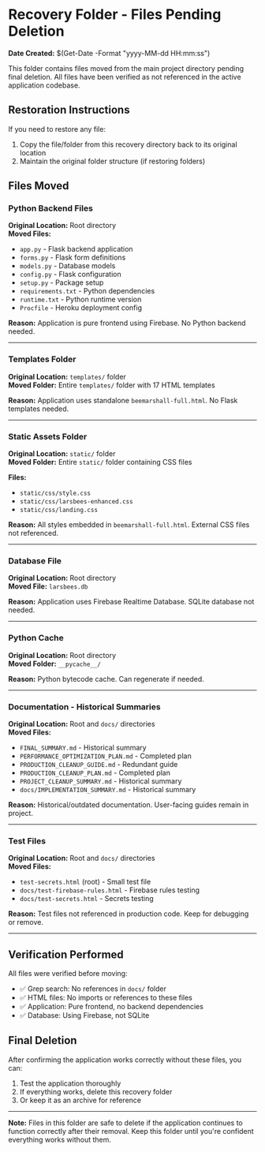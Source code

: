 # Recovery Folder - Files Pending Deletion

**Date Created:** $(Get-Date -Format "yyyy-MM-dd HH:mm:ss")

This folder contains files moved from the main project directory pending final deletion. All files have been verified as not referenced in the active application codebase.

## Restoration Instructions

If you need to restore any file:
1. Copy the file/folder from this recovery directory back to its original location
2. Maintain the original folder structure (if restoring folders)

## Files Moved

### Python Backend Files
**Original Location:** Root directory  
**Moved Files:**
- `app.py` - Flask backend application
- `forms.py` - Flask form definitions
- `models.py` - Database models
- `config.py` - Flask configuration
- `setup.py` - Package setup
- `requirements.txt` - Python dependencies
- `runtime.txt` - Python runtime version
- `Procfile` - Heroku deployment config

**Reason:** Application is pure frontend using Firebase. No Python backend needed.

---

### Templates Folder
**Original Location:** `templates/` folder  
**Moved Folder:** Entire `templates/` folder with 17 HTML templates

**Reason:** Application uses standalone `beemarshall-full.html`. No Flask templates needed.

---

### Static Assets Folder
**Original Location:** `static/` folder  
**Moved Folder:** Entire `static/` folder containing CSS files

**Files:**
- `static/css/style.css`
- `static/css/larsbees-enhanced.css`
- `static/css/landing.css`

**Reason:** All styles embedded in `beemarshall-full.html`. External CSS files not referenced.

---

### Database File
**Original Location:** Root directory  
**Moved File:** `larsbees.db`

**Reason:** Application uses Firebase Realtime Database. SQLite database not needed.

---

### Python Cache
**Original Location:** Root directory  
**Moved Folder:** `__pycache__/`

**Reason:** Python bytecode cache. Can regenerate if needed.

---

### Documentation - Historical Summaries
**Original Location:** Root and `docs/` directories  
**Moved Files:**
- `FINAL_SUMMARY.md` - Historical summary
- `PERFORMANCE_OPTIMIZATION_PLAN.md` - Completed plan
- `PRODUCTION_CLEANUP_GUIDE.md` - Redundant guide
- `PRODUCTION_CLEANUP_PLAN.md` - Completed plan
- `PROJECT_CLEANUP_SUMMARY.md` - Historical summary
- `docs/IMPLEMENTATION_SUMMARY.md` - Historical summary

**Reason:** Historical/outdated documentation. User-facing guides remain in project.

---

### Test Files
**Original Location:** Root and `docs/` directories  
**Moved Files:**
- `test-secrets.html` (root) - Small test file
- `docs/test-firebase-rules.html` - Firebase rules testing
- `docs/test-secrets.html` - Secrets testing

**Reason:** Test files not referenced in production code. Keep for debugging or remove.

---

## Verification Performed

All files were verified before moving:
- ✅ Grep search: No references in `docs/` folder
- ✅ HTML files: No imports or references to these files
- ✅ Application: Pure frontend, no backend dependencies
- ✅ Database: Using Firebase, not SQLite

## Final Deletion

After confirming the application works correctly without these files, you can:
1. Test the application thoroughly
2. If everything works, delete this recovery folder
3. Or keep it as an archive for reference

---

**Note:** Files in this folder are safe to delete if the application continues to function correctly after their removal. Keep this folder until you're confident everything works without them.

